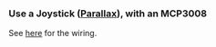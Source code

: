 ### Use a Joystick ([Parallax](https://www.adafruit.com/product/245)), with an MCP3008

See [here](http://raspberrypi.lediouris.net/joystick/readme.html) for the wiring.
